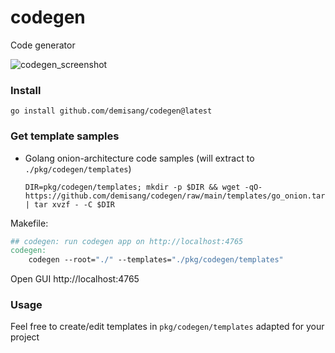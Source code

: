 # codegen

Code generator

![codegen_screenshot](https://github.com/demisang/codegen/assets/600251/3657de47-72d8-4027-8dc8-2c88f181806e)

### Install


```shell
go install github.com/demisang/codegen@latest
```

### Get template samples

* Golang onion-architecture code samples (will extract to `./pkg/codegen/templates`)
  ```shell
  DIR=pkg/codegen/templates; mkdir -p $DIR && wget -qO- https://github.com/demisang/codegen/raw/main/templates/go_onion.tar.gz | tar xvzf - -C $DIR
  ```

Makefile:

```makefile
## codegen: run codegen app on http://localhost:4765
codegen:
    codegen --root="./" --templates="./pkg/codegen/templates"
```

Open GUI http://localhost:4765

### Usage

Feel free to create/edit templates in `pkg/codegen/templates` adapted for your project
